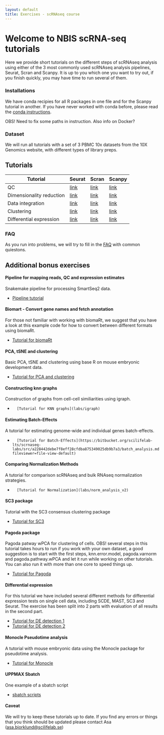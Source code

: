 ```yaml
---
layout: default
title: Exercises - scRNAseq course
---
```


# Welcome to NBIS scRNA-seq tutorials

Here we provide short tutorials on the different steps of scRNAseq analysis using either of the 3 most commonly used scRNAseq analysis pipelines, Seurat, Scran and Scanpy. It is up to you which one you want to try out, if you finish quickly, you may have time to run several of them.

### Installations

We have conda recipies for all R packages in one file and for the Scanpy tutorial in another. If you have never worked with conda before, please read the [conda instructions](conda_instructions.md).

OBS! Need to fix some paths in instruction.
Also info on Docker?


### Dataset

We will run all tutorials with a set of 3 PBMC 10x datasets from the 10X Genomics website, with different types of library preps.

## Tutorials

| Tutorial | Seurat | Scran | Scanpy |
| -------- | ------ | ----- | ------ |
| QC | [link](labs/r_labs/seurat/lab_seurat.html) | [link](labs/r_labs/scran/lab_scran.html) | [link](labs/scanpy/qc_3pbmc.ipynb) |
| Dimensionality reduction | [link](labs/r_labs/seurat/lab_seurat.html) | [link](labs/r_labs/scran/lab_scran.html) | [link](labs/scanpy/dim_reduction.ipynb) |
| Data integration | [link](labs/r_labs/seurat/lab_seurat.html) | [link](labs/r_labs/scran/lab_scran.html) | [link](labs/scanpy/batch_correction_mnn.ipynb) |
| Clustering | [link](labs/r_labs/seurat/lab_seurat.html) | [link](labs/r_labs/scran/lab_scran.html) | [link](labs/scanpy/qc_3pbmc.ipynb) |
| Differential expression | [link](labs/r_labs/seurat/lab_seurat.html) | [link](labs/r_labs/scran/lab_scran.html) | [link](labs/scanpy/qc_3pbmc.ipynb) |


### FAQ

As you run into problems, we will try to fill in the [FAQ](labs/FAQ) with common quiestons.

## Additional bonus exercises

#### Pipeline for mapping reads, QC and expression estimates

Snakemake pipeline for processing SmartSeq2 data.

*	[Pipeline tutorial](labs/Pipeline_exercise) 

#### Biomart - Convert gene names and fetch annotation

For those not familiar with working with biomaRt, we suggest that you have a look at this example code for how to convert between different formats using biomaRt. 
*	[Tutorial for biomaRt](labs/biomart) 

#### PCA, tSNE and clustering

Basic PCA, tSNE and clustering using base R on mouse embryonic development data.

*	[Tutorial for PCA and clustering](labs/PCA_and_clustering)


#### Constructing knn graphs

Construction of graphs from cell-cell similiarities using igraph.  

*       [Tutorial for KNN graphs](labs/igraph)		  


#### Estimating Batch-Effects

A tutorial for estimating genome-wide and individual genes batch-effects.

*       [Tutorial for Batch-Effects](https://bitbucket.org/scilifelab-lts/scrnaseq-labs/src/a228442debe7f8eff28cfdba875349025db9b7a3/batch_analysis.md?fileviewer=file-view-default)

#### Comparing Normalization Methods

A tutorial for comparison scRNAseq and bulk RNAseq normalization strategies.

*       [Tutorial for Normalization](labs/norm_analysis_v2)

#### SC3 package

Tutorial with the SC3 consensus clustering package

*	[Tutorial for SC3](labs/sc3_R35)

#### Pagoda package

Pagoda patway wPCA for clustering of cells. OBS! several steps in this tutorial takes hours to run if you work with your own dataset, a good suggestion is to start with the first steps, knn.error.model, pagoda.varnorm and pagoda.pathway.wPCA and let it run while working on other tutorials. You can also run it with more than one core to speed things up.
 
*	[Tutorial for Pagoda](labs/pagoda_ilc)

#### Differential expression

For this tutorial we have included several different methods for differential expression tests on single cell data, including SCDE, MAST, SC3 and Seurat. The exercise has been split into 2 parts with evaluation of all results in the second part. 

*	[Tutorial for DE detection 1](labs/Differential_gene_expression)
*	[Tutorial for DE detection 2](labs/Differential_gene_expression_part2)

#### Monocle Pseudotime analysis

A tutorial with mouse embryonic data using the Monocle package for pseudotime analysis.

*	[Tutorial for Monocle](labs/monocle_analysis)   

#### UPPMAX Sbatch
 
One example of a sbatch script
 
*	[sbatch scripts](labs/sbatchScript)   
 
#### Caveat

We will try to keep these tutorials up to date. If you find any errors or things that you think should be updated please contact Asa (asa.bjorklund@scilifelab.se) 
  		
